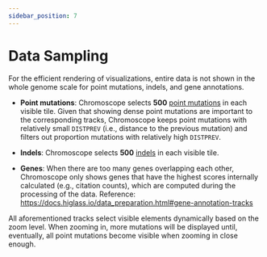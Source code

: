 ```yaml
---
sidebar_position: 7
---
```


# Data Sampling

For the efficient rendering of visualizations, entire data is not shown in the whole genome scale for point mutations, indels, and gene annotations.

- **Point mutations**: Chromoscope selects **500** [point mutations](#vcf--tbi) in each visible tile. Given that showing dense point mutations are important to the corresponding tracks, Chromoscope keeps point mutations with relatively small `DISTPREV` (i.e., distance to the previous mutation) and filters out proportion mutations with relatively high `DISTPREV`.

- **Indels**: Chromoscope selects **500** [indels](#vcf--tbi) in each visible tile.

- **Genes**: When there are too many genes overlapping each other, Chromoscope only shows genes that have the highest scores internally calculated (e.g., citation counts), which are computed during the processing of the data. Reference: https://docs.higlass.io/data_preparation.html#gene-annotation-tracks

All aforementioned tracks select visible elements dynamically based on the zoom level. When zooming in, more mutations will be displayed until, eventually, all point mutations become visible when zooming in close enough.
